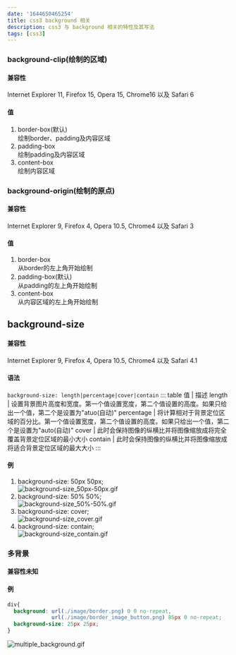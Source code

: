 ```yaml
---
date: '1644650465254'
title: css3 background 相关
description: css3 与 background 相关的特性及其写法
tags: [css3]
---
```

### background-clip(绘制的区域)
#### 兼容性
Internet Explorer 11, Firefox 15, Opera 15, Chrome16 以及 Safari 6
#### 值
1. border-box(默认)  
绘制border、padding及内容区域 
2. padding-box  
绘制padding及内容区域 
3. content-box  
绘制内容区域  

### background-origin(绘制的原点)
#### 兼容性 
Internet Explorer 9, Firefox 4, Opera 10.5, Chrome4 以及 Safari 3
#### 值
1. border-box  
从border的左上角开始绘制
2. padding-box(默认)  
从padding的左上角开始绘制
3. content-box  
从内容区域的左上角开始绘制
## background-size
#### 兼容性 
Internet Explorer 9, Firefox 4, Opera 10.5, Chrome4 以及 Safari 4.1
#### 语法
`background-size: length|percentage|cover|contain`
::: table
值          | 描述
length     | 设置背景图片高度和宽度。第一个值设置宽度，第二个值设置的高度。如果只给出一个值，第二个是设置为"atuo(自动)"
percentage | 将计算相对于背景定位区域的百分比。第一个值设置宽度，第二个值设置的高度。如果只给出一个值，第二个是设置为"auto(自动)"
cover      | 此时会保持图像的纵横比并将图像缩放成将完全覆盖背景定位区域的最小大小
contain    | 	此时会保持图像的纵横比并将图像缩放成将适合背景定位区域的最大大小
:::
#### 例
1. background-size: 50px 50px;  
![background-size_50px-50px.gif](~@assets/image/background-size_50px-50px.gif)
2. background-size: 50% 50%;  
![background-size_50%-50%.gif](~@assets/image/background-size_50percentage-50percentage.gif)
3. background-size: cover;  
![background-size_cover.gif](~@assets/image/background-size_cover.gif)
4. background-size: contain;  
![background-size_contain.gif](~@assets/image/background-size_contain.gif)

### 多背景
#### 兼容性未知 
#### 例
```css
div{
  background: url(./image/border.png) 0 0 no-repeat,
              url(./image/border_image_button.png) 85px 0 no-repeat;
  background-size: 25px 25px;
}
```
![multiple_background.gif](~@assets/image/multiple_background.gif)
